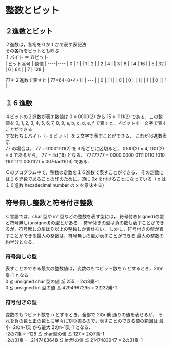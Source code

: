 # 整数とビット
## ２進数とビット
２進数は，各桁を０か１かで表す表記法  
その各桁をビットとも呼ぶ  
１バイト ＝ ８ビット  
| ビット番号 | 数値 |
----|---- 
| 0 | 1 |
| 1 | 2 |
| 2 | 4 |
| 3 | 8 |
| 4 | 16 |
| 5 | 32 |
| 6 | 64 |
| 7 | 128 |

77を２進数で表すと
| 77=64+8+4+1 |
| --- |
| 0 |
| 1 |
| 0 |
| 0 |
| 1 |
| 1 |
| 0 |
| 1 |

## １６進数
４ビットの２進数が表す数値は 0 = 0000(2) から 15 = 1111(2) である．この数値を 0, 1, 2, 3, 4, 5, 6, 7, 8, 9, a, b, c, d, e, f で表すと， 4ビットを一文字で表すことができる  
すなわち１バイト（=８ビット）を２文字で表すことができる． これが16進数表示  
77 の場合は， 77 = 01001101(2) を４桁ごとに区切ると， 0100(2) = 4, 1101(2) = d であるから， 77 = 4d(16) となる．
7777777 = 0000 0000 0111 0110 1010 1101 1111 0001(2) = 0076adf1(16) である．  


Ｃのプログラム中で，整数の定数を１６進数で表すことができる． その定数には１６進数であることの印のために，頭に 0x を付けることになっている（ x は１６進数 hexadecimal number の x を意味する）

## 符号無し整数と符号付き整数
Ｃ言語では，char 型や int 型などの整数を表す型には， 符号付き(signed)の型と符号無し(unsigned)の型とがある． 符号付きの型は負の数も表すことができるが，符号無しの型は０以上の整数しか表せない． しかし，符号付きの型が表すことができる最大の整数は，符号無しの型が表すことができる 最大の整数の約半分となる．
### 符号無しの型
表すことのできる最大の整数値は，変数のもつビット数を n とするとき，2のn乗-1 となる  
0 ≦ unsigned char 型の値 ≦ 255 = 2の8乗-1  
0 ≦ unsigned int 型の値 ≦ 4294967295 = 2の32乗-1
### 符号付きの型
変数のもつビット数を n とするとき，全部で 2のn乗 通りの値を表せるが， それを負の数と正の数とに半々に割り振るので，表すことのできる値の範囲は 最小 -2のn-1乗 から最大 2のn-1乗-1 となる．  
-2の7乗 = -128 ≦ char型の値 ≦ 127 = 2の7乗-1  
-2の31乗 = -2147483648 ≦ int型の値 ≦ 2147483647 = 2の31乗-1